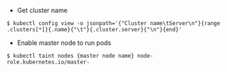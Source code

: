 - Get cluster name
```
$ kubectl config view -o jsonpath='{"Cluster name\tServer\n"}{range .clusters[*]}{.name}{"\t"}{.cluster.server}{"\n"}{end}'
```
- Enable master node to run pods
```
$ kubectl taint nodes {master node name} node-role.kubernetes.io/master-
```
